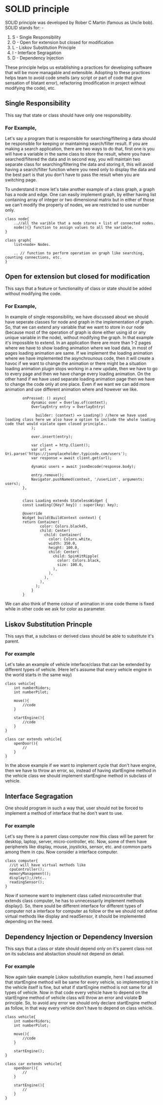 # SOLID principle

SOLID principle was developed by Rober C Martin (famous as Uncle bob).
SOLID stands for: -
1. S - Single Responsibility
2. O - Open for extension but closed for modification
3. L - Liskov Substitution Principle
4. I - Interface Segragation
5. D - Dependency Injection

These principle helps us establishing a practices for developing software that will be more managable and extensible. Adopting to these practices helps team to avoid code smells (any script or part of code that give sensation of blatant error), refactoring (modification in project without modifying the code), etc.

## Single Responsibility
This say that state or class should have only one responsibility.
### For Example, 

Let's say a program that is responsible for searching/filtering a data should be responsible for keeping or maintaining search/filter result. 
If you are making a search application, there are two ways to do that, first one is you will have a variable in the same class to store the result, where you have searched/filtered the data and in second way, you will maintain two separate class for searching/filtering the data and storing it, this will avoid having a search/filter function where you need only to display the data and the best part is that you don't have to pass the result when you are switching page.

To understand it more let's take another example of a class graph, a graph has a node and edge. One can easily implement graph, by either having list containing array of integer or two dimensional matrix but in either of those we can't modify the property of nodes, we are restricted to use number only.

    class node{
        ..//all the varible that a node stores + list of connected nodes.
        node(){} function to assign values to all the variable.
    }
  
    class graph{
        list<node> Nodes.
    
        .. // function to perform operation on graph like searching, counting connections, etc.
    }
    
 

## Open for extension but closed for modification
This says that a feature or functionality of class or state should be added without modifying the code.
### For Example,
In example of single responsibility, we have discussed about we should have seperate classes for node and graph in the implementation of graph. So, that we can extend any variable that we want to store in our node (because most of the operation of graph is done either using id or any unique variable in the node), without modifying the graph. In that example it's impossible to extend.
In an application there are more than 1-2 pages where we have to show loading animation where we load data, in most of pages loading animation are same. If we implement the loading animation where we have implemented the asynchrounous code, then it will create a havoc if we want to change the animation or there might be a situation loading animation plugin stops working in a new update, then we have to go to every page and then we have change every loading animation. On the other hand if we have used separate loading animation page then we have to change the code only at one place. Even if we want we can add more animation and use different animation where and however we like. 

            onPressed: () async{
                dynamic over = Overlay.of(context);
                OverlayEntry entry = OverlayEntry(

                  builder: (context) => Loading() //here we have used loading class here we also have a option to include the whole loading code that would violate open closed principle..
                );

                over.insert(entry);

                var client = http.Client();
                var url = Uri.parse('https://jsonplaceholder.typicode.com/users');
                var response = await client.get(url);

                dynamic users = await jsonDecode(response.body);

                entry.remove();
                Navigator.pushNamed(context, '/userList', arguments: users);
            },
              
              
            class Loading extends StatelessWidget {
            const Loading({Key? key}) : super(key: key);

            @override
            Widget build(BuildContext context) {
            return Container(
                    color: Colors.black45,
                    child: Center(
                      child: Container(
                        color: Colors.white,
                        width: 350.0,
                        height: 100.0,
                        child: Center(
                          child: SpinKitRipple(
                            color: Colors.black,
                            size: 100.0,
                          ),
                        ),
                      ),
                    ),
                  );
                }
            }

We can also think of theme colour of animation in one code theme is fixed while in other code we ask for color as parameter.
  

## Liskov Substitution Princple
This says that, a subclass or derived class should be able to substitute it's parent.

### For example
Let's take an example of vehicle interface/class that can be extended by different types of vehicle. (Here let's assume that every vehicle engine in the world starts in the same way)

    class vehicle{
        int numberRiders;
        int numberPilot;
        
        move(){
            //code
        }
        
        startEngine(){
            //code
        }
    }
    
    class car extends vehicle{
        openDoor(){
            //
        }       
    }
    
In the above example if we want to implement cycle that don't have engine, then we have to throw an error, so, instead of having startEngine method in the vehicle class we should implement startEngine method in subclass of vehicle.

## Interface Segragation
One should program in such a way that, user should not be forced to implement a method of interface that he don't want to use.

### For example
Let's say there is a parent class computer now this class will be parent for desktop, laptop, server, micro-controller, etc. Now, some of them have peripherels like display, mouse, joysticks, sensor, etc. and common parts among them in cpu.
Now consider a interface computer.

    class computer{
      //it will have virtual methods like
      cpuController();
      memoryManagement();
      display();//etc.. 
      readingSensor();
    }
    
Now if someone want to implement class called microcontroller that extends class computer, he has to unnecessarily implement methods display(). So, there sould be different interface for different types of computer not a interface for computer as follow or the we should not define virtual methods like display and readSensor, it should be implemented depending on the need.


## Dependency Injection or Dependency Inversion
This says that a class or state should depend only on it's parent class not on its subclass and abstaction should not depend on detail.

### For example
Now again take example Liskov substitution example, here I had assumed that startEngine method will be same for every vehicle, so implementing it in the vehicle itself is fine, but what if startEngine method is not same for all types of vehicle. Now in that code every vehicle have to depend on the startEngine method of vehicle class will throw an error and violate **D** principle. So, to avoid any error we should only declare startEngine method as follow, in that way every vehicle don't have to depend on class vehicle.

    class vehicle{
        int numberRiders;
        int numberPilot;
        
        move(){
            //code
        }
        
        startEngine();
    }
    
    class car extends vehicle{
        openDoor(){
            //
        }
        
        startEngine(){
            //
        }
    }
    

    
    
    
    
    
    
    
    
    
    
    
    
    
